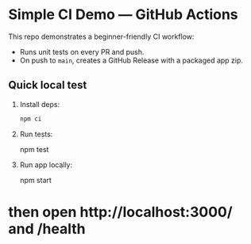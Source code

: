 # Simple CI Demo — GitHub Actions

This repo demonstrates a beginner-friendly CI workflow:
- Runs unit tests on every PR and push.
- On push to `main`, creates a GitHub Release with a packaged app zip.

## Quick local test
1. Install deps:
   ```bash
   npm ci

2. Run tests:
   
    npm test

4. Run app locally:
   
    npm start
# then open http://localhost:3000/ and /health


